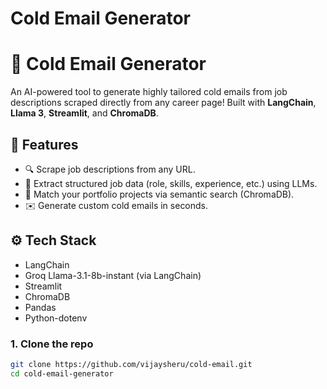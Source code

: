 # Cold Email Generator

# 🚀 Cold Email Generator

An AI-powered tool to generate highly tailored cold emails from job descriptions scraped directly from any career page! Built with **LangChain**, **Llama 3**, **Streamlit**, and **ChromaDB**.

## 🎯 Features
- 🔍 Scrape job descriptions from any URL.
- 🤖 Extract structured job data (role, skills, experience, etc.) using LLMs.
- 🧠 Match your portfolio projects via semantic search (ChromaDB).
- ✉️ Generate custom cold emails in seconds.

## ⚙️ Tech Stack
- LangChain
- Groq Llama-3.1-8b-instant (via LangChain)
- Streamlit
- ChromaDB
- Pandas
- Python-dotenv


### 1. Clone the repo

```bash
git clone https://github.com/vijaysheru/cold-email.git
cd cold-email-generator
